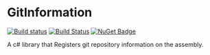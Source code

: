 # GitInformation

[![Build status](https://ci.appveyor.com/api/projects/status/p7ybhri0j8h71kb1?svg=true)](https://ci.appveyor.com/project/AraHaan/system-runtime-interopservices-gitinformation)
[![Build Status](https://dev.azure.com/AraHaan/XmlAbstraction/_apis/build/status/AraHaan.GitInformation?branchName=master)](https://dev.azure.com/AraHaan/XmlAbstraction/_build/latest?definitionId=3&branchName=master)
[![NuGet Badge](https://buildstats.info/nuget/AraHaan.GitInformation?includePreReleases=true)](https://www.nuget.org/packages/AraHaan.GitInformation/)

A c# library that Registers git repository information on the assembly.
